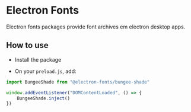 # Electron Fonts

Electron fonts packages provide font archives em electron desktop apps.

## How to use

* Install the package

* On your `preload.js`, add:

```ts
import BungeeShade from "@electron-fonts/bungee-shade"

window.addEventListener("DOMContentLoaded", () => {
    BungeeShade.inject()
})
```